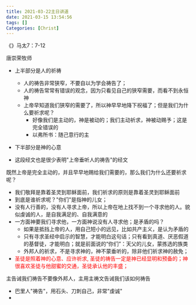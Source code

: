 ```yaml
---
title: 2021-03-22主日讲道
date: 2021-03-15 13:54:56
tags: []
Categories: [Christ]
---
```


《》马太7：7-12

唐崇荣牧师

- 上半部分是人的祈祷
  - 人的祷告非常狭窄，不要自以为学会祷告了；
  - 人的祷告常常有错误的观念，因为只看见自己的狭窄需要，而看不到永恒神
  - 上帝早知道我们狭窄的需要了，所以神早早地降下祝福了；但是我们为什么要祈求呢？
    - 好像我们是主动的，神是被动的；我们主动祈求，神被动赐予；这是完全错误的
    - 以弗所书：随己意行的主
- 下半部分是神的心意

- 这段经文也是很少表明"上帝垂听人的祷告"的经文



既然上帝是完全主动的，并且早早地赐给我们需要的，那么我们为什么还要祈求呢？

- 我们敬拜是靠着圣灵到耶稣面前，我们祈求的原则是靠着圣灵到耶稣面前
- 到底是谁祈求呢？"你们"是指神的儿女；
- 没有人行善的，没有人寻求上帝，所以上帝在地上找不到一个寻求他的人。貌似虔诚的人，是自我满足的、自我满意的
- 一方面神要我们寻求他，一方面神说没有人寻求他；是矛盾的吗？
  - 如果是抵挡上帝的人，用自己短小的远见，比如共产主义，是认为矛盾的
  - 只有寻求圣经中启示的智慧，才能明白这句话；只有看到真道、厌恶假道的基督徒，才能明白；就是前面说的“你们”：天父的儿女，蒙拣选的族类
  - 外邦人的祈求，不是寻求神的，神不蒙垂听的，除非他们祈求神的赦免；
- <font color="red">圣徒是照着神的心意、应许祈求, 圣徒的祷告一定是神已经显明和预备的；神很喜欢圣徒与他甜蜜的交通，圣徒承认他的丰盛；</font>



主告诫我们祷告不要像外邦人，主用主祷文告诫我们该如何祷告

- 巴里人"祷告"，用石头、刀刺自己，非常"虔诚"
- 